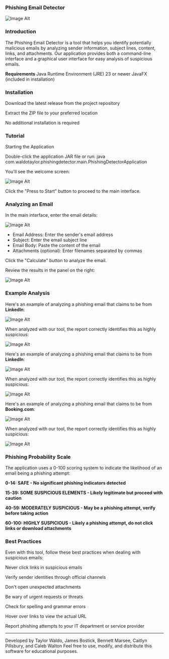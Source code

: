 ### Phishing Email Detector

![Image Alt](image_url)

### Introduction
The Phishing Email Detector is a tool that helps you identify potentially malicious emails by analyzing sender information, subject lines, content, links, and attachments. Our application provides both a command-line interface and a graphical user interface for easy analysis of suspicious emails.

**Requirements**
Java Runtime Environment (JRE) 23 or newer
JavaFX (included in installation)

### Installation

Download the latest release from the project repository

Extract the ZIP file to your preferred location

No additional installation is required

### Tutorial
Starting the Application

Double-click the application JAR file or run: java com.waldotaylor.phishingdetector.main.PhishingDetectorApplication

You'll see the welcome screen:

![Image Alt](image_url)

Click the "Press to Start" button to proceed to the main interface.

### Analyzing an Email

In the main interface, enter the email details:

![Image Alt](image_url)

  - Email Address: Enter the sender's email address
  - Subject: Enter the email subject line
  - Email Body: Paste the content of the email
  - Attachments (optional): Enter filenames separated by commas


Click the "Calculate" button to analyze the email.

Review the results in the panel on the right:

![Image Alt](image_url)

### Example Analysis
Here's an example of analyzing a phishing email that claims to be from **LinkedIn**:

![Image Alt](image_url)

When analyzed with our tool, the report correctly identifies this as highly suspicious:

![Image Alt](image_url)



Here's an example of analyzing a phishing email that claims to be from **LinkedIn**:

![Image Alt](image_url)

When analyzed with our tool, the report correctly identifies this as highly suspicious:

![Image Alt](image_url)


Here's an example of analyzing a phishing email that claims to be from **Booking.com**:

![Image Alt](image_url)

When analyzed with our tool, the report correctly identifies this as highly suspicious:

![Image Alt](image_url)



### Phishing Probability Scale
The application uses a 0-100 scoring system to indicate the likelihood of an email being a phishing attempt:

**0-14: SAFE - No significant phishing indicators detected**

**15-39: SOME SUSPICIOUS ELEMENTS - Likely legitimate but proceed with caution**

**40-59: MODERATELY SUSPICIOUS - May be a phishing attempt, verify before taking action**

**60-100: HIGHLY SUSPICIOUS - Likely a phishing attempt, do not click links or download attachments**

### Best Practices
Even with this tool, follow these best practices when dealing with suspicious emails:

Never click links in suspicious emails

Verify sender identities through official channels

Don't open unexpected attachments

Be wary of urgent requests or threats

Check for spelling and grammar errors

Hover over links to view the actual URL

Report phishing attempts to your IT department or service provider


----------------------------------------------------------------------------------------------------------------------
Developed by Taylor Waldo, James Bostick, Bennett Marsee, Caitlyn Pillsbury, and Caleb Walton
Feel free to use, modify, and distribute this software for educational purposes.
 
